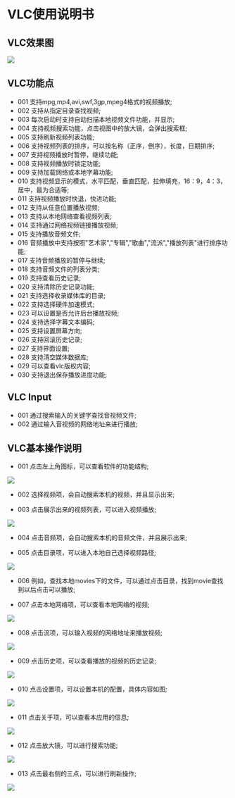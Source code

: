 # VLC使用说明书

## VLC效果图
![](../pic/yule/vlc.png)

## VLC功能点
  - 001 支持mpg,mp4,avi,swf,3gp,mpeg4格式的视频播放;
  - 002 支持从指定目录查找视频;
  - 003 每次启动时支持自动扫描本地视频文件功能，并显示;
  - 004 支持视频搜索功能，点击视图中的放大镜，会弹出搜索框;
  - 005 支持刷新视频列表功能;
  - 006 支持视频列表的排序，可以按名称（正序，倒序），长度，日期排序;
  - 007 支持视频播放时暂停，继续功能;
  - 008 支持视频播放时锁定功能;
  - 009 支持加载网络或本地字幕功能;
  - 010 支持视频显示的模式，水平匹配，垂直匹配，拉伸填充，16：9，4：3，居中，最为合适等;
  - 011 支持视频播放时快退，快进功能;
  - 012 支持从任意位置播放视频;
  - 013 支持从本地网络查看视频列表;
  - 014 支持通过网络视频链接播放视频;
  - 015 支持播放音频文件;
  - 016 音频播放中支持按照"艺术家","专辑","歌曲","流派","播放列表"进行排序功能;
  - 017 支持音频播放的暂停与继续;
  - 018 支持音频文件的列表分类;
  - 019 支持查看历史记录;
  - 020 支持清除历史记录功能;
  - 021 支持选择收录媒体库的目录;
  - 022 支持选择硬件加速模式;
  - 023 可以设置是否允许后台播放视频;
  - 024 支持选择字幕文本编码;
  - 025 支持设置屏幕方向;
  - 026 支持回滚历史记录;
  - 027 支持界面设置;
  - 028 支持清空媒体数据库;
  - 029 可以查看vlc版权内容;
  - 030 支持退出保存播放进度功能;

## VLC Input
  - 001 通过搜索输入的关键字查找音视频文件;
  - 002 通过输入音视频的网络地址来进行播放;

## VLC基本操作说明
   - 001 点击左上角图标，可以查看软件的功能结构;

   ![](../pic/yule/vlc_struct.png)

   - 002 选择视频项，会自动搜索本机的视频，并且显示出来;

   - 003 点击展示出来的视频列表，可以进入视频播放;

   ![](../pic/yule/vlc_play.png)

   - 004 点击音频项，会自动搜索本机的音频文件，并且展示出来;

   - 005 点击目录项，可以进入本地自己选择视频路径;

   ![](../pic/yule/vlc_list.png)

   - 006 例如，查找本地movies下的文件，可以通过点击目录，找到movie查找到以后点击可以播放;

   - 007 点击本地网络项，可以查看本地网络的视频;

   ![](../pic/yule/vlc_net.png)

   - 008 点击流项，可以输入视频的网络地址来播放视频;

   ![](../pic/yule/vlc_netstream.png)

   - 009 点击历史项，可以查看播放的视频的历史记录;

   ![](../pic/yule/vlc_history.png)

   - 010 点击设置项，可以设置本机的配置，具体内容如图;

   ![](../pic/yule/vlc_setting.png)

   - 011 点击关于项，可以查看本应用的信息;

   ![](../pic/yule/vlc_about.png)

   - 012 点击放大镜，可以进行搜索功能;

   ![](../pic/yule/vlc_search.png)

   - 013 点击最右侧的三点，可以进行刷新操作;

   ![](../pic/yule/vlc_refresh.png)

